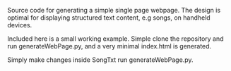 Source code for generating a simple single page webpage. The design is optimal for displaying structured text content, e.g songs, on handheld devices.

Included here is a small working example. Simple clone the repository and run generateWebPage.py, and a very minimal index.html is generated.

Simply make changes inside SongTxt run generateWebPage.py.

